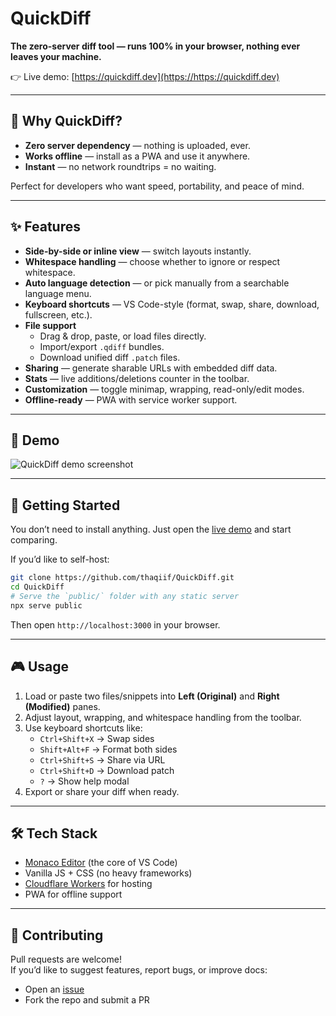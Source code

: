 # QuickDiff

**The zero-server diff tool — runs 100% in your browser, nothing ever leaves your machine.**

👉 Live demo: [https://quickdiff.dev](https://https://quickdiff.dev)

---

## 🔐 Why QuickDiff?

- **Zero server dependency** — nothing is uploaded, ever.  
- **Works offline** — install as a PWA and use it anywhere.  
- **Instant** — no network roundtrips = no waiting.  

Perfect for developers who want speed, portability, and peace of mind.

---

## ✨ Features

- **Side-by-side or inline view** — switch layouts instantly.
- **Whitespace handling** — choose whether to ignore or respect whitespace.
- **Auto language detection** — or pick manually from a searchable language menu.
- **Keyboard shortcuts** — VS Code-style (format, swap, share, download, fullscreen, etc.).
- **File support**  
  - Drag & drop, paste, or load files directly.  
  - Import/export `.qdiff` bundles.  
  - Download unified diff `.patch` files.
- **Sharing** — generate sharable URLs with embedded diff data.
- **Stats** — live additions/deletions counter in the toolbar.
- **Customization** — toggle minimap, wrapping, read-only/edit modes.
- **Offline-ready** — PWA with service worker support.

---

## 📸 Demo

![QuickDiff demo screenshot](demo-screenshot.png)

---

## 🚀 Getting Started

You don’t need to install anything. Just open the [live demo](https://https://quickdiff.dev) and start comparing.

If you’d like to self-host:

```bash
git clone https://github.com/thaqiif/QuickDiff.git
cd QuickDiff
# Serve the `public/` folder with any static server
npx serve public
```

Then open `http://localhost:3000` in your browser.

---

## 🎮 Usage

1. Load or paste two files/snippets into **Left (Original)** and **Right (Modified)** panes.
2. Adjust layout, wrapping, and whitespace handling from the toolbar.
3. Use keyboard shortcuts like:
   - `Ctrl+Shift+X` → Swap sides
   - `Shift+Alt+F` → Format both sides
   - `Ctrl+Shift+S` → Share via URL
   - `Ctrl+Shift+D` → Download patch
   - `?` → Show help modal
4. Export or share your diff when ready.

---

## 🛠 Tech Stack

- [Monaco Editor](https://microsoft.github.io/monaco-editor/) (the core of VS Code)
- Vanilla JS + CSS (no heavy frameworks)
- [Cloudflare Workers](https://developers.cloudflare.com/workers/) for hosting
- PWA for offline support

---

## 🤝 Contributing

Pull requests are welcome!  
If you’d like to suggest features, report bugs, or improve docs:

- Open an [issue](https://github.com/thaqiif/QuickDiff/issues)
- Fork the repo and submit a PR

